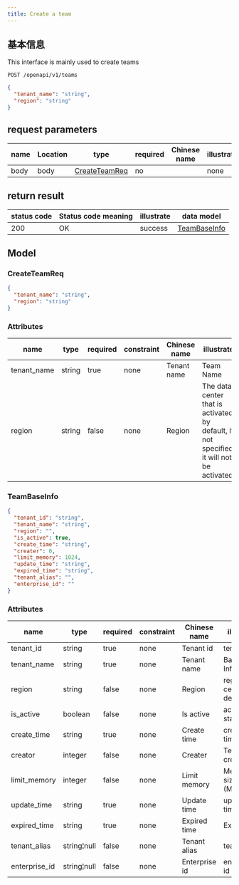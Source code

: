 ```yaml
---
title: Create a team
---
```


## 基本信息

This interface is mainly used to create teams

```shell title="请求路径"
POST /openapi/v1/teams
```

```json title="Body 请求体示例"
{
  "tenant_name": "string",
  "region": "string"
}
```

## request parameters

| name | Location | type                                  | required | Chinese name | illustrate |
| ---- | -------- | ------------------------------------- | -------- | ------------ | ---------- |
| body | body     | [CreateTeamReq](#schemacreateteamreq) | no       |              | none       |

## return result

| status code | Status code meaning | illustrate | data model                          |
| ----------- | ------------------- | ---------- | ----------------------------------- |
| 200         | OK                  | success    | [TeamBaseInfo](#schemateambaseinfo) |

## Model

### CreateTeamReq<a id="schemacreateteamreq"></a>

```json
{
  "tenant_name": "string",
  "region": "string"
}
```

### Attributes

| name                             | type   | required | constraint | Chinese name | illustrate                                                                               |
| -------------------------------- | ------ | -------- | ---------- | ------------ | ---------------------------------------------------------------------------------------- |
| tenant_name | string | true     | none       | Tenant name  | Team Name                                                                                |
| region                           | string | false    | none       | Region       | The data center that is activated by default, if not specified, it will not be activated |

### TeamBaseInfo<a id="schemateambaseinfo"></a>

```json
{
  "tenant_id": "string",
  "tenant_name": "string",
  "region": "",
  "is_active": true,
  "create_time": "string",
  "creater": 0,
  "limit_memory": 1024,
  "update_time": "string",
  "expired_time": "string",
  "tenant_alias": "",
  "enterprise_id": ""
}
```

### Attributes

| name                               | type        | required | constraint | Chinese name  | illustrate                              |
| ---------------------------------- | ----------- | -------- | ---------- | ------------- | --------------------------------------- |
| tenant_id     | string      | true     | none       | Tenant id     | tenant id                               |
| tenant_name   | string      | true     | none       | Tenant name   | Basic Information                       |
| region                             | string      | false    | none       | Region        | regional center, deprecated             |
| is_active     | boolean     | false    | none       | Is active     | active state                            |
| create_time   | string      | true     | none       | Create time   | creation time                           |
| creator                            | integer     | false    | none       | Creater       | Tenant creator                          |
| limit_memory  | integer     | false    | none       | Limit memory  | Memory size unit (M) |
| update_time   | string      | true     | none       | Update time   | update time                             |
| expired_time  | string      | true     | none       | Expired time  | Expiration                              |
| tenant_alias  | string¦null | false    | none       | Tenant alias  | team alias                              |
| enterprise_id | string¦null | false    | none       | Enterprise id | enterprise id                           |
